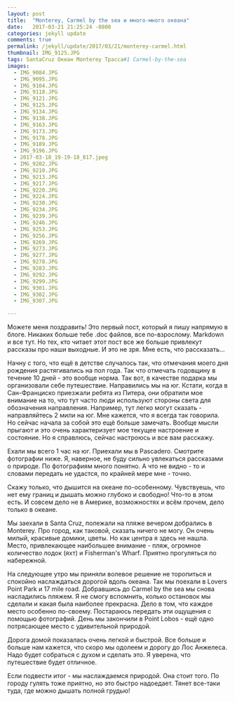 ```yaml
---
layout: post
title:  "Monterey, Carmel by the sea и много-много океана"
date:   2017-03-21 21:25:24 -0800
categories: jekyll update
comments: true
permalink: /jekyll/update/2017/03/21/monterey-carmel.html
thumbnail: IMG_9125.JPG
tags: SantaCruz Океан Monterey Трасса#1 Carmel-by-the-sea
images:
  - IMG_9084.JPG
  - IMG_9095.JPG
  - IMG_9104.JPG
  - IMG_9118.JPG
  - IMG_9121.JPG
  - IMG_9125.JPG
  - IMG_9134.JPG
  - IMG_9138.JPG
  - IMG_9163.JPG
  - IMG_9173.JPG
  - IMG_9178.JPG
  - IMG_9189.JPG
  - IMG_9196.JPG
  - 2017-03-18_19-19-18_817.jpeg
  - IMG_9202.JPG
  - IMG_9210.JPG
  - IMG_9213.JPG
  - IMG_9217.JPG
  - IMG_9220.JPG
  - IMG_9224.JPG
  - IMG_9230.JPG
  - IMG_9234.JPG
  - IMG_9239.JPG
  - IMG_9246.JPG
  - IMG_9253.JPG
  - IMG_9256.JPG
  - IMG_9269.JPG
  - IMG_9273.JPG
  - IMG_9277.JPG
  - IMG_9278.JPG
  - IMG_9283.JPG
  - IMG_9292.JPG
  - IMG_9299.JPG
  - IMG_9301.JPG
  - IMG_9302.JPG
  - IMG_9307.JPG

---
```


Можете меня поздравить! Это первый пост, который я пишу напрямую в блоге. Никаких больше тебе .doc файлов, все по-взрослому. Markdown и все тут.
Но тех, кто читает этот пост все же больше привлекут рассказы про наши выходные. И это не зря. Мне есть, что рассказать...
<!--separate-->

Начну с того, что ещё в детстве случалось так, что отмечания моего дня рождения растягивались на пол года. Так что отмечать годовщину в течение 10 дней - это вообще норма.
Так вот, в качестве подарка мы организовали себе путешествие. Направились мы на юг. Кстати, когда в Сан-Франциско приезжали ребята из Питера, они обратили мое внимание на то, что тут часто люди используют стороны света для обозначения направления. Например, тут легко могут сказать - направляйтесь 2 мили на юг. Мне кажется, что я всегда так говорила. Но сейчас начала за собой это ещё больше замечать.
Вообще мысли прыгают и это очень характеризует мое текущее настроение и состояние. Но я справлюсь, сейчас настроюсь и все вам расскажу.

Ехали мы всего 1 час на юг. Приехали мы в Pascadero. Смотрите фотографии ниже. Я, наверное, не буду сильно увлекаться рассказами о природе. По фотографиям много понятно. А что не видно - то и словами передать не удастся, по крайней мере мне - точно.

Скажу только, что дышится на океане по-особенному. Чувствуешь, что нет ему границ и дышать можно глубоко и свободно! Что-то в этом есть. И совсем дело не в Америке, возможностях и всём прочем, дело только в океане.

Мы заехали в Santa Cruz, полежали на пляже вечером добрались в Monterey. Про город, как таковой, сказать ничего не могу. Он очень милый, красивые домики, цветы. Но как центра я здесь не нашла. Место, привлекающее наибольшее внимание - пляж, огромное количество лодок (яхт) и Fisherman's Wharf. Приятно прогуляться по набережной.

На следующее утро мы приняли волевое решение не торопиться и спокойно наслаждаться дорогой вдоль океана. Так мы поехали в Lovers Point Park и 17 mile road. Добравшись до Carmel by the sea мы снова насладились пляжем. Я не смогу вспомнить, колько остановок мы сделали и какая была наиболее прекрасна. Дело в том, что каждое место особенно по-своему. Постараюсь передать эти ощущения с помощью фотографий.
День мы закончили в Point Lobos - ещё одно потрясающее место с удивительной природой.

Дорога домой показалась очень легкой и быстрой. Все больше и больше нам кажется, что скоро мы одолеем и дорогу до Лос Анжелеса. Надо будет собраться с духом и сделать это. Я уверена, что путешествие будет отличное.

Если подвести итог - мы наслаждаемся природой. Она стоит того. По городу гулять тоже приятно, но это быстро надоедает. Тянет все-таки туда, где можно дышать полной грудью!